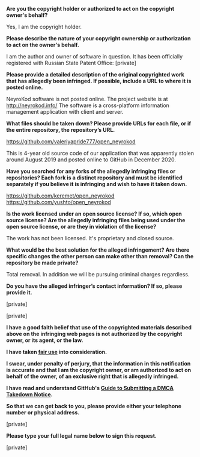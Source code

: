 **Are you the copyright holder or authorized to act on the copyright owner's behalf?**

Yes, I am the copyright holder.

**Please describe the nature of your copyright ownership or authorization to act on the owner's behalf.**

I am the author and owner of software in question. It has been officially registered with Russian State Patent Office:
[private]  

**Please provide a detailed description of the original copyrighted work that has allegedly been infringed. If possible, include a URL to where it is posted online.**

NeyroKod software is not posted online. The project website is at http://neyrokod.info/
The software is a cross-platform information management application with client and server.  

**What files should be taken down? Please provide URLs for each file, or if the entire repository, the repository’s URL.**

https://github.com/valeriyapride777/open_neyrokod  

This is 4-year old source code of our application that was apparently stolen around August 2019 and posted online to GitHub in December 2020.

**Have you searched for any forks of the allegedly infringing files or repositories? Each fork is a distinct repository and must be identified separately if you believe it is infringing and wish to have it taken down.**

https://github.com/keremet/open_neyrokod  
https://github.com/yushto/open_neyrokod  

**Is the work licensed under an open source license? If so, which open source license? Are the allegedly infringing files being used under the open source license, or are they in violation of the license?**

The work has not been licensed. It's proprietary and closed source.

**What would be the best solution for the alleged infringement? Are there specific changes the other person can make other than removal? Can the repository be made private?**

Total removal. In addition we will be pursuing criminal charges regardless.

**Do you have the alleged infringer’s contact information? If so, please provide it.**

[private]  

[private]  

**I have a good faith belief that use of the copyrighted materials described above on the infringing web pages is not authorized by the copyright owner, or its agent, or the law.**

**I have taken <a href="https://www.lumendatabase.org/topics/22">fair use</a> into consideration.**

**I swear, under penalty of perjury, that the information in this notification is accurate and that I am the copyright owner, or am authorized to act on behalf of the owner, of an exclusive right that is allegedly infringed.**

**I have read and understand GitHub's <a href="https://docs.github.com/articles/guide-to-submitting-a-dmca-takedown-notice/">Guide to Submitting a DMCA Takedown Notice</a>.**

**So that we can get back to you, please provide either your telephone number or physical address.**

[private]  

**Please type your full legal name below to sign this request.**

[private]  
